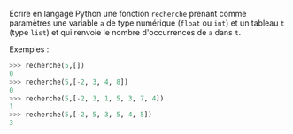 Écrire en langage Python une fonction `recherche` prenant comme paramètres une
variable `a` de type numérique (`float` ou `int`) et un tableau `t` (type `list`) et qui
renvoie le nombre d'occurrences de `a` dans `t`.

Exemples :
```python
>>> recherche(5,[])
0
>>> recherche(5,[-2, 3, 4, 8])
0
>>> recherche(5,[-2, 3, 1, 5, 3, 7, 4])
1
>>> recherche(5,[-2, 5, 3, 5, 4, 5])
3
```